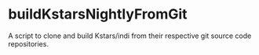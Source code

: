 # buildKstarsNightlyFromGit
A script to clone and build Kstars/indi from their respective git source code repositories. 
